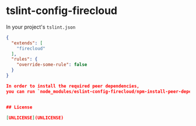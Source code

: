 # tslint-config-firecloud

In your project's `tslint.json`

```json
{
  "extends": [
    "firecloud"
  ],
  "rules": {
    "override-some-rule": false
  }
}

In order to install the required peer dependencies,
you can run `node_modules/eslint-config-firecloud/npm-install-peer-dependencies`.


## License

[UNLICENSE](UNLICENSE)
